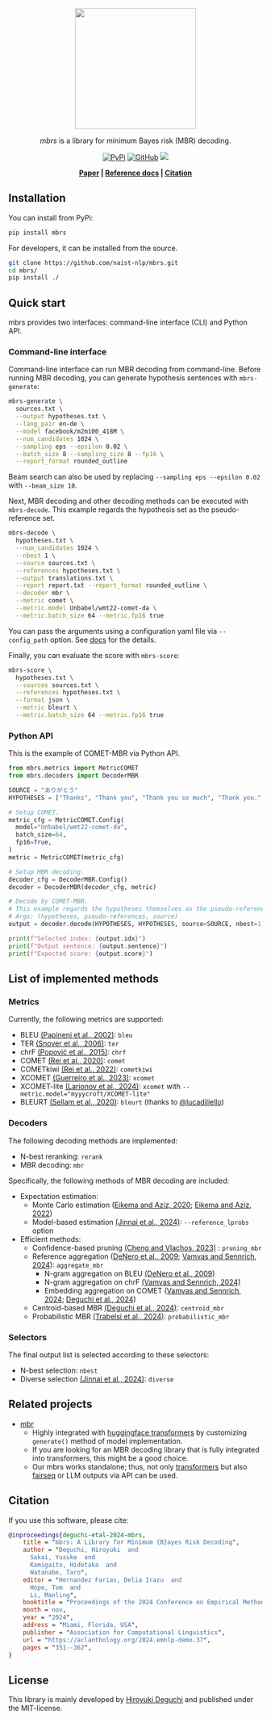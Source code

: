 <p align="center">
<img src="https://raw.githubusercontent.com/naist-nlp/mbrs/main/docs/icon.svg" height="240px">
</p>

<p align="center">
<i>mbrs</i> is a library for minimum Bayes risk (MBR) decoding.
</p>

<p align="center">
<a href="https://pypi.org/project/mbrs"><img alt="PyPi" src="https://img.shields.io/pypi/v/mbrs"></a>
<a href="https://github.com/naist-nlp/mbrs/blob/main/LICENSE"><img alt="GitHub" src="https://img.shields.io/github/license/naist-nlp/mbrs.svg"></a>
<a href=""><img src="https://github.com/naist-nlp/mbrs/actions/workflows/ci.yaml/badge.svg"></a>
</p>
<p align="center">
<b>
      <a href="https://aclanthology.org/2024.emnlp-demo.37">Paper</a> |
      <a href="https://mbrs.readthedocs.io">Reference docs</a> |
      <a href="https://github.com/naist-nlp/mbrs#citation">Citation</a>
</b>
</p>

## Installation

You can install from PyPi:

``` bash
pip install mbrs
```

For developers, it can be installed from the source.

``` bash
git clone https://github.com/naist-nlp/mbrs.git
cd mbrs/
pip install ./
```

## Quick start

mbrs provides two interfaces: command-line interface (CLI) and Python
API.

### Command-line interface

Command-line interface can run MBR decoding from command-line. Before
running MBR decoding, you can generate hypothesis sentences with
`mbrs-generate`:

``` bash
mbrs-generate \
  sources.txt \
  --output hypotheses.txt \
  --lang_pair en-de \
  --model facebook/m2m100_418M \
  --num_candidates 1024 \
  --sampling eps --epsilon 0.02 \
  --batch_size 8 --sampling_size 8 --fp16 \
  --report_format rounded_outline
```

Beam search can also be used by replacing
`--sampling eps --epsilon 0.02` with `--beam_size 10`.

Next, MBR decoding and other decoding methods can be executed with
`mbrs-decode`. This example regards the hypothesis set as the
pseudo-reference set.

``` bash
mbrs-decode \
  hypotheses.txt \
  --num_candidates 1024 \
  --nbest 1 \
  --source sources.txt \
  --references hypotheses.txt \
  --output translations.txt \
  --report report.txt --report_format rounded_outline \
  --decoder mbr \
  --metric comet \
  --metric.model Unbabel/wmt22-comet-da \
  --metric.batch_size 64 --metric.fp16 true
```

You can pass the arguments using a configuration yaml file via
`--config_path` option. See
[docs](https://mbrs.readthedocs.io/en/latest/yaml_config.html) for the
details.

Finally, you can evaluate the score with `mbrs-score`:

``` bash
mbrs-score \
  hypotheses.txt \
  --sources sources.txt \
  --references hypotheses.txt \
  --format json \
  --metric bleurt \
  --metric.batch_size 64 --metric.fp16 true
```

### Python API

This is the example of COMET-MBR via Python API.

``` python
from mbrs.metrics import MetricCOMET
from mbrs.decoders import DecoderMBR

SOURCE = "ありがとう"
HYPOTHESES = ["Thanks", "Thank you", "Thank you so much", "Thank you.", "thank you"]

# Setup COMET.
metric_cfg = MetricCOMET.Config(
  model="Unbabel/wmt22-comet-da",
  batch_size=64,
  fp16=True,
)
metric = MetricCOMET(metric_cfg)

# Setup MBR decoding.
decoder_cfg = DecoderMBR.Config()
decoder = DecoderMBR(decoder_cfg, metric)

# Decode by COMET-MBR.
# This example regards the hypotheses themselves as the pseudo-references.
# Args: (hypotheses, pseudo-references, source)
output = decoder.decode(HYPOTHESES, HYPOTHESES, source=SOURCE, nbest=1)

print(f"Selected index: {output.idx}")
print(f"Output sentence: {output.sentence}")
print(f"Expected score: {output.score}")
```

## List of implemented methods

### Metrics

Currently, the following metrics are supported:

-   BLEU [(Papineni et al., 2002)](https://aclanthology.org/P02-1040):
    `bleu`
-   TER [(Snover et al.,
    2006)](https://aclanthology.org/2006.amta-papers.25): `ter`
-   chrF [(Popović et al., 2015)](https://aclanthology.org/W15-3049):
    `chrf`
-   COMET [(Rei et al.,
    2020)](https://aclanthology.org/2020.emnlp-main.213): `comet`
-   COMETkiwi [(Rei et al.,
    2022)](https://aclanthology.org/2022.wmt-1.60): `cometkiwi`
-   XCOMET [(Guerreiro et al., 2023)](https://doi.org/10.1162/tacl_a_00683):
    `xcomet`
-   XCOMET-lite [(Larionov et al., 2024)](https://aclanthology.org/2024.emnlp-main.1223):
    `xcomet` with `--metric.model="myyycroft/XCOMET-lite"`
-   BLEURT [(Sellam et al.,
    2020)](https://aclanthology.org/2020.acl-main.704): `bleurt` (thanks
    to [\@lucadiliello](https://github.com/lucadiliello/bleurt-pytorch))

### Decoders

The following decoding methods are implemented:

-   N-best reranking: `rerank`
-   MBR decoding: `mbr`

Specifically, the following methods of MBR decoding are included:

-   Expectation estimation:
    -   Monte Carlo estimation ([Eikema and Aziz,
        2020](https://aclanthology.org/2020.coling-main.398); [Eikema
        and Aziz, 2022](https://aclanthology.org/2022.emnlp-main.754))
    -   Model-based estimation [(Jinnai et al.,
        2024)](https://proceedings.mlr.press/v235/jinnai24a.html): `--reference_lprobs`
        option
-   Efficient methods:
    -   Confidence-based pruning [(Cheng and Vlachos,
        2023)](https://aclanthology.org/2023.emnlp-main.767) :
        `pruning_mbr`
    -   Reference aggregation ([DeNero et al.,
        2009](https://aclanthology.org/P09-1064); [Vamvas and Sennrich,
        2024](https://aclanthology.org/2024.acl-short.71)): `aggregate_mbr`
        -   N-gram aggregation on BLEU [(DeNero et al.,
            2009)](https://aclanthology.org/P09-1064)
        -   N-gram aggregation on chrF [(Vamvas and Sennrich,
            2024)](https://aclanthology.org/2024.acl-short.71)
        -   Embedding aggregation on COMET ([Vamvas and Sennrich,
            2024](https://aclanthology.org/2024.acl-short.71); [Deguchi et al.,
            2024](https://aclanthology.org/2024.findings-acl.654))
    -   Centroid-based MBR [(Deguchi et al.,
        2024)](https://aclanthology.org/2024.findings-acl.654): `centroid_mbr`
    -   Probabilistic MBR [(Trabelsi et al.,
        2024)](https://arxiv.org/abs/2406.02832): `probabilistic_mbr`

### Selectors

The final output list is selected according to these selectors:

-   N-best selection: `nbest`
-   Diverse selection [(Jinnai et al., 2024)](https://aclanthology.org/2024.findings-acl.503): `diverse`

## Related projects

-   [mbr](https://github.com/ZurichNLP/mbr)
    -   Highly integrated with [huggingface
        transformers](https://huggingface.co/transformers) by
        customizing `generate()` method of model
        implementation.
    -   If you are looking for an MBR decoding library that is fully
        integrated into transformers, this might be a good choice.
    -   Our mbrs works standalone; thus, not only
        [transformers](https://huggingface.co/transformers) but also
        [fairseq](https://github.com/facebookresearch/fairseq) or LLM
        outputs via API can be used.

## Citation

If you use this software, please cite:

``` bibtex
@inproceedings{deguchi-etal-2024-mbrs,
    title = "mbrs: A Library for Minimum {B}ayes Risk Decoding",
    author = "Deguchi, Hiroyuki  and
      Sakai, Yusuke  and
      Kamigaito, Hidetaka  and
      Watanabe, Taro",
    editor = "Hernandez Farias, Delia Irazu  and
      Hope, Tom  and
      Li, Manling",
    booktitle = "Proceedings of the 2024 Conference on Empirical Methods in Natural Language Processing: System Demonstrations",
    month = nov,
    year = "2024",
    address = "Miami, Florida, USA",
    publisher = "Association for Computational Linguistics",
    url = "https://aclanthology.org/2024.emnlp-demo.37",
    pages = "351--362",
}
```

## License

This library is mainly developed by [Hiroyuki
Deguchi](https://sites.google.com/view/hdeguchi) and published under the
MIT-license.
